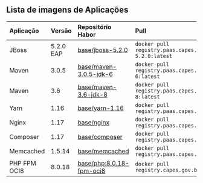 ## Lista de imagens de Aplicações


| Aplicação | Versão    | Repositório Habor                                                                                                    | Pull                                                                       | Repositório Git                                                                                               |
|:----------|:----------|:---------------------------------------------------------------------------------------------------------------------|:---------------------------------------------------------------------------|:--------------------------------------------------------------------------------------------------------------|
| JBoss     | 5.2.0 EAP | [base/jboss-5.2.0](https://harbor.capes.gov.br/harbor/projects/4/repositories/base%2Fjboss-5.2.0)             | ```docker pull registry.paas.capes.gov.br/base/jboss-5.2.0:latest```       | [cgs/DEVOPS/Images/applications/jboss](https://xpto.com/cgs/DEVOPS/Images/applications/jboss)         |
| Maven     | 3.0.5     | [base/maven-3.0.5-jdk-6](https://harbor.capes.gov.br/harbor/projects/4/repositories/base%2Fmaven-3.0.5-jdk-6) | ```docker pull registry.paas.capes.gov.br/base/maven-3.0.5-jdk-6:latest``` | [cgs/DEVOPS/Images/applications/maven](https://xpto.com/cgs/DEVOPS/Images/applications/maven)         |
| Maven     | 3.6       | [base/maven-3.6-jdk-8](https://harbor.capes.gov.br/harbor/projects/4/repositories/base%2Fmaven-3.6-jdk-8)     | ```docker pull registry.paas.capes.gov.br/base/maven-3.6-jdk-8:latest```   | [cgs/DEVOPS/Images/applications/maven](https://xpto.com/cgs/DEVOPS/Images/applications/maven)         |
| Yarn      | 1.16      | [base/yarn-1.16](https://harbor.capes.gov.br/harbor/projects/4/repositories/base%2Fyarn-1.16)                 | ```docker pull registry.paas.capes.gov.br/base/yarn-1.16:latest```         | [cgs/DEVOPS/Images/applications/yarn](https://xpto.com/cgs/DEVOPS/Images/applications/yarn)           |
| Nginx     | 1.17      | [base/nginx](https://harbor.capes.gov.br/harbor/projects/4/repositories/base%2Fnginx)                         | ```docker pull registry.paas.capes.gov.br/base/nginx:latest```             | [cgs/DEVOPS/Images/applications/nginx](https://xpto.com/cgs/DEVOPS/Images/applications/nginx)         |
| Composer  | 1.17      | [base/composer](https://harbor.capes.gov.br/harbor/projects/4/repositories/base%2Fcomposer)                   | ```docker pull registry.paas.capes.gov.br/base/composer:latest```          | [cgs/DEVOPS/Images/applications/composer](https://xpto.com/cgs/DEVOPS/Images/applications/composer)   |
| Memcached | 1.5.14    | [base/memcached](https://harbor.capes.gov.br/harbor/projects/4/repositories/base%2Fmemcached)                 | ```docker pull registry.paas.capes.gov.br/base/memcached:latest```         | [cgs/DEVOPS/Images/applications/memcached](https://xpto.com/cgs/DEVOPS/Images/applications/memcached) |
| PHP FPM OCI8 | 8.0.18    | [base/php:8.0.18-fpm-oci8](https://harbor.capes.gov.br/harbor/projects/4/repositories/base%2Fphp/tags/8.0.18-fpm-oci8)                 | ```docker pull registry.capes.gov.br/base/php:8.0.18-fpm-oci8```         | [cgs/DEVOPS/Images/platform/php](https://xpto.com/cgs/DEVOPS/Images/platform/php) |
